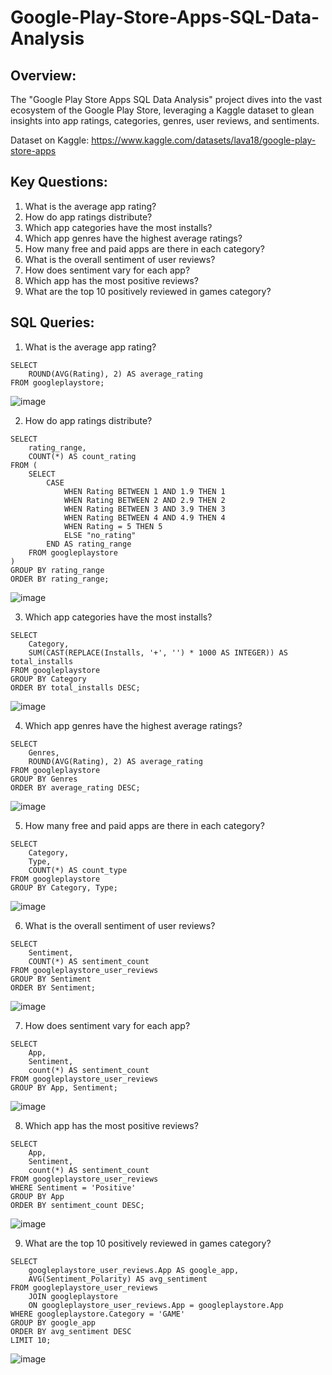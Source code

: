# Google-Play-Store-Apps-SQL-Data-Analysis

## Overview:
The "Google Play Store Apps SQL Data Analysis" project dives into the vast ecosystem of the Google Play Store, leveraging a Kaggle dataset to glean insights into app ratings, categories, genres, user reviews, and sentiments.

Dataset on Kaggle: https://www.kaggle.com/datasets/lava18/google-play-store-apps

## Key Questions:
1. What is the average app rating?
2. How do app ratings distribute?
3. Which app categories have the most installs?
4. Which app genres have the highest average ratings?
5. How many free and paid apps are there in each category?
6. What is the overall sentiment of user reviews?
7. How does sentiment vary for each app?
8. Which app has the most positive reviews?
9. What are the top 10 positively reviewed in games category?

## SQL Queries:

1. What is the average app rating?
```
SELECT 
	ROUND(AVG(Rating), 2) AS average_rating
FROM googleplaystore;
```
![image](https://github.com/pantakanch/Google-Play-Store-Apps-SQL-Data-Analysis/assets/113978334/4394ccb1-f730-4693-a793-d20742d8b69f)

2. How do app ratings distribute?
```
SELECT 
    rating_range, 
    COUNT(*) AS count_rating
FROM (
    SELECT
        CASE
            WHEN Rating BETWEEN 1 AND 1.9 THEN 1
            WHEN Rating BETWEEN 2 AND 2.9 THEN 2
            WHEN Rating BETWEEN 3 AND 3.9 THEN 3
            WHEN Rating BETWEEN 4 AND 4.9 THEN 4
            WHEN Rating = 5 THEN 5
            ELSE "no_rating"
        END AS rating_range
    FROM googleplaystore
)
GROUP BY rating_range
ORDER BY rating_range;
```
![image](https://github.com/pantakanch/Google-Play-Store-Apps-SQL-Data-Analysis/assets/113978334/df839512-45d2-4773-8b0d-f1167c121896)

3. Which app categories have the most installs?
```
SELECT 
	Category,
	SUM(CAST(REPLACE(Installs, '+', '') * 1000 AS INTEGER)) AS total_installs
FROM googleplaystore
GROUP BY Category
ORDER BY total_installs DESC;
```
![image](https://github.com/pantakanch/Google-Play-Store-Apps-SQL-Data-Analysis/assets/113978334/ee4d1ed5-7855-45e9-a2bf-69f0725d7082)

4. Which app genres have the highest average ratings?
```
SELECT 
	Genres, 
	ROUND(AVG(Rating), 2) AS average_rating
FROM googleplaystore
GROUP BY Genres
ORDER BY average_rating DESC;
```
![image](https://github.com/pantakanch/Google-Play-Store-Apps-SQL-Data-Analysis/assets/113978334/54f1b7dd-5e80-428d-9b43-bebbb7b9733f)

5. How many free and paid apps are there in each category?
```
SELECT 
	Category, 
	Type, 
	COUNT(*) AS count_type
FROM googleplaystore
GROUP BY Category, Type;
```
![image](https://github.com/pantakanch/Google-Play-Store-Apps-SQL-Data-Analysis/assets/113978334/ac412e41-5056-45ea-8ecb-ec762bd63380)

6. What is the overall sentiment of user reviews?
```
SELECT 
	Sentiment, 
	COUNT(*) AS sentiment_count
FROM googleplaystore_user_reviews
GROUP BY Sentiment
ORDER BY Sentiment;
```
![image](https://github.com/pantakanch/Google-Play-Store-Apps-SQL-Data-Analysis/assets/113978334/33f33c98-a5b2-441d-8ab2-d403dbadae27)

7. How does sentiment vary for each app?
```
SELECT 
	App, 
	Sentiment,
	count(*) AS sentiment_count
FROM googleplaystore_user_reviews
GROUP BY App, Sentiment;
```
![image](https://github.com/pantakanch/Google-Play-Store-Apps-SQL-Data-Analysis/assets/113978334/669f002c-2055-42b7-bfe5-64a0eaa4eeb5)

8. Which app has the most positive reviews?
```
SELECT 
	App, 
	Sentiment,
	count(*) AS sentiment_count
FROM googleplaystore_user_reviews
WHERE Sentiment = 'Positive'
GROUP BY App
ORDER BY sentiment_count DESC;
```
![image](https://github.com/pantakanch/Google-Play-Store-Apps-SQL-Data-Analysis/assets/113978334/65131565-0987-4c69-824b-3ca442cbff25)

9. What are the top 10 positively reviewed in games category?
```
SELECT 
	googleplaystore_user_reviews.App AS google_app,
	AVG(Sentiment_Polarity) AS avg_sentiment
FROM googleplaystore_user_reviews
	JOIN googleplaystore 
	ON googleplaystore_user_reviews.App = googleplaystore.App
WHERE googleplaystore.Category = 'GAME'
GROUP BY google_app
ORDER BY avg_sentiment DESC
LIMIT 10;
```
![image](https://github.com/pantakanch/Google-Play-Store-Apps-SQL-Data-Analysis/assets/113978334/eed49ed1-c045-4688-af57-8314b7863abe)

